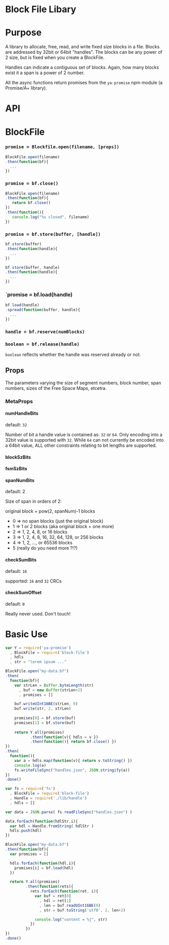 # Block File Libary

# Purpose

A library to allocate, free, read, and write fixed size blocks in a file.
Blocks are addressed by 32bit or 64bit "handles". The blocks can be any
power of 2 size, but is fixed when you create a BlockFile.

Handles can indicate a contiguous set of blocks. Again, how many blocks
exist it a span is a power of 2 number.

All the async functions return promises from the `ya-promise` npm module (a
Promise/A+ library).

# API

# BlockFile

### `promise = Blockfile.open(filename, [props])`

```javascript
BlockFile.open(filename)
.then(function(bf){
  ...
})
```

### `promise = bf.close()`

```javascript
BlockFile.open(filename)
.then(function(bf){
   return bf.close()
})
.then(function(){
   console.log("%s closed", filename)
})
```

### `promise = bf.store(buffer, [handle])`

```javascript
bf.store(buffer)
.then(function(handle){
  ...
})
```

```javascript
bf.store(buffer, handle)
.then(function(handle){
  ...
})
```

### `promise = bf.load(handle)

```javascript
bf.load(handle)
.spread(function(buffer, handle){
  ...
})
```

### `handle = bf.reserve(numBlocks)`

### `boolean = bf.release(handle)`

`boolean` reflects whether the handle was reserved already or not.


## Props

The parameters varying the size of segment numbers, block number, span numbers,
sizes of the Free Space Maps, etcetra.

### MetaProps

#### numHandleBits
default: `32`

Number of bit a handle value is contained as: `32` or `64`. Only encoding
into a 32bit value is supported with `32`. While `64` can not currently be
encoded into a 64bit value, ALL other constraints relating to bit lengths are
supported.

#### blockSzBits

#### fsmSzBits

#### spanNumBits
default: 2

Size of span in orders of 2:

original block + pow(2, spanNum)-1 blocks

* 0 => no span blocks (just the original block)
* 1 => 1 or 2 blocks (aka original block + one more)
* 2 => 1, 2, 4, 8, or 16 blocks
* 3 => 1, 2, 4, 8, 16, 32, 64, 128, or 256 blocks
* 4 => 1, 2, ..., or 65536 blocks
* 5 (really do you need more ?!?)


#### checkSumBits
default: `16`

supported: `16` and `32` CRCs

#### checkSumOffset
default: `0`

Really never used. Don't touch!

# Basic Use

```javascript
var Y = require('ya-promise')
  , BlockFile = require('block-file')
  , hdls
  , str = "lorem ipsum ..."

BlockFile.open("my-data.bf")
.then(
  function(bf){
    var strLen = Buffer.byteLength(str)
      , buf = new Buffer(strLen+2)
      , promises = []

    buf.writeUInt16BE(strLen, 0)
    buf.write(str, 2, strLen)
    
    promises[0] = bf.store(buf)
    promises[1] = bf.store(buf)
    
    return Y.all(promises)
           .then(function(v){ hdls = v })
           .then(function(){ return bf.close() })
})
.then(
  function(){
    var a = hdls.map(function(v){ return v.toString() })
    console.log(a)
    fs.writeFileSync("handles.json", JSON.stringify(a))
})
.done()
```

```javascript
var fs = require('fs')
  , BlockFile = require('block-file')
  , Handle = require('./lib/handle')
  , hdls = []

var data = JSON.parse( fs.readFileSync("handles.json") )

data.forEach(function(hdlStr,i){
  var hdl = Handle.fromString( hdlStr )
  hdls.push(hdl)
})

BlockFile.open("my-data.bf")
.then(function(bf){
  var promises = []

  hdls.forEach(function(hdl,i){
    promises[i] = bf.load(hdl)
  })

  return Y.all(promises)
         .then(function(rets){
           rets.forEach(function(ret, i){
             var buf = ret[0]
               , hdl = ret[1]
               , len = buf.readUInt16BE(0)
               , str = buf.toString('utf8', 2, len+2)

             console.log("content = %j", str)
           })
         })
})
.done()
```

